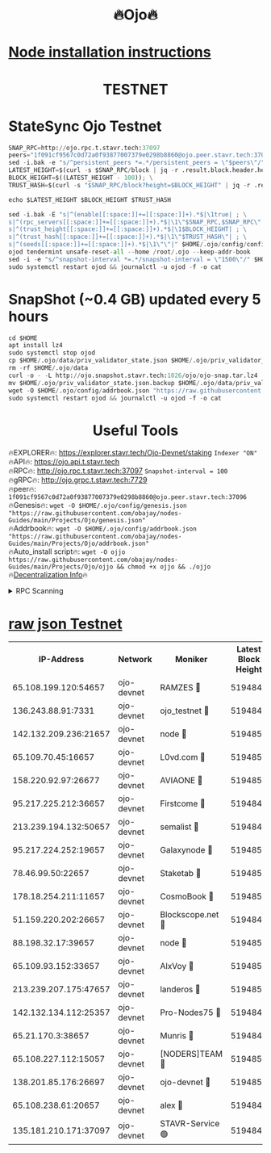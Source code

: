 <h1 align="center"> 🔥Ojo🔥</h1>

[Node installation instructions](https://github.com/obajay/nodes-Guides/tree/main/Projects/Ojo)
=

<h1 align="center"> TESTNET</h1>

# StateSync Ojo Testnet
```python
SNAP_RPC=http://ojo.rpc.t.stavr.tech:37097
peers="1f091cf9567c0d72a0f93877007379e0298b8860@ojo.peer.stavr.tech:37096"
sed -i.bak -e "s/^persistent_peers *=.*/persistent_peers = \"$peers\"/" $HOME/.ojo/config/config.toml
LATEST_HEIGHT=$(curl -s $SNAP_RPC/block | jq -r .result.block.header.height); \
BLOCK_HEIGHT=$((LATEST_HEIGHT - 100)); \
TRUST_HASH=$(curl -s "$SNAP_RPC/block?height=$BLOCK_HEIGHT" | jq -r .result.block_id.hash)

echo $LATEST_HEIGHT $BLOCK_HEIGHT $TRUST_HASH

sed -i.bak -E "s|^(enable[[:space:]]+=[[:space:]]+).*$|\1true| ; \
s|^(rpc_servers[[:space:]]+=[[:space:]]+).*$|\1\"$SNAP_RPC,$SNAP_RPC\"| ; \
s|^(trust_height[[:space:]]+=[[:space:]]+).*$|\1$BLOCK_HEIGHT| ; \
s|^(trust_hash[[:space:]]+=[[:space:]]+).*$|\1\"$TRUST_HASH\"| ; \
s|^(seeds[[:space:]]+=[[:space:]]+).*$|\1\"\"|" $HOME/.ojo/config/config.toml
ojod tendermint unsafe-reset-all --home /root/.ojo --keep-addr-book
sed -i -e "s/^snapshot-interval *=.*/snapshot-interval = \"1500\"/" $HOME/.ojo/config/app.toml
sudo systemctl restart ojod && journalctl -u ojod -f -o cat
```
# SnapShot (~0.4 GB) updated every 5 hours
```python
cd $HOME
apt install lz4
sudo systemctl stop ojod
cp $HOME/.ojo/data/priv_validator_state.json $HOME/.ojo/priv_validator_state.json.backup
rm -rf $HOME/.ojo/data
curl -o - -L http://ojo.snapshot.stavr.tech:1026/ojo/ojo-snap.tar.lz4 | lz4 -c -d - | tar -x -C $HOME/.ojo --strip-components 2
mv $HOME/.ojo/priv_validator_state.json.backup $HOME/.ojo/data/priv_validator_state.json
wget -O $HOME/.ojo/config/addrbook.json "https://raw.githubusercontent.com/obajay/nodes-Guides/main/Projects/Ojo/addrbook.json"
sudo systemctl restart ojod && journalctl -u ojod -f -o cat
```
 <h1 align="center"> Useful Tools</h1>

🔥EXPLORER🔥:        https://explorer.stavr.tech/Ojo-Devnet/staking        `Indexer "ON"` \
🔥API🔥:                     https://ojo.api.t.stavr.tech \
🔥RPC🔥:                    http://ojo.rpc.t.stavr.tech:37097              `Snapshot-interval = 100` \
🔥gRPC🔥:                  http://ojo.grpc.t.stavr.tech:7729 \
🔥peer🔥:                   `1f091cf9567c0d72a0f93877007379e0298b8860@ojo.peer.stavr.tech:37096` \
🔥Genesis🔥:    ```wget -O $HOME/.ojo/config/genesis.json "https://raw.githubusercontent.com/obajay/nodes-Guides/main/Projects/Ojo/genesis.json"``` \
🔥Addrbook🔥:    ```wget -O $HOME/.ojo/config/addrbook.json "https://raw.githubusercontent.com/obajay/nodes-Guides/main/Projects/Ojo/addrbook.json"``` \
🔥Auto_install script🔥: ```wget -O ojjo https://raw.githubusercontent.com/obajay/nodes-Guides/main/Projects/Ojo/ojjo && chmod +x ojjo && ./ojjo``` \
🔥[Decentralization Info](https://github.com/obajay/StateSync-snapshots/tree/main/Projects/Ojo/Decentralization)🔥



<details>
<summary>RPC Scanning</summary>

<h2 align="center"> We scan nodes in real time every 4 hours. And we provide the final result of RPC endpoints.
We cannot influence the operation of these nodes in any way. </h2>


```python
If Voting Power is higher than 0 --> then the Node is a validator of the network and may be subject to attack and be a potential threat to the chain.
```
```python
We marked such validators with a red symbol
```

</details>

[raw json Testnet](https://rpc-check.ojot.stavr.tech/ojot/rpc-ojot-result.json)
=


<table><tr><th>IP-Address</th><th>Network</th><th>Moniker</th><th>Latest Block Height</th><th>Earliest Block Height</th><th>Catching Up</th><th>Tx Index</th><th>Voting Power</th><th>Scan Time</th></tr><tr><td>65.108.199.120:54657</td><td>ojo-devnet</td><td>RAMZES 🔴</td><td>5194847</td><td>306156</td><td>False</td><td>on</td><td>15420</td><td>2024-01-29T22:54:16.408074535UTC</td></tr><tr><td>136.243.88.91:7331</td><td>ojo-devnet</td><td>ojo_testnet 🔴</td><td>5194848</td><td>308845</td><td>False</td><td>on</td><td>1000</td><td>2024-01-29T22:54:22.968798700UTC</td></tr><tr><td>142.132.209.236:21657</td><td>ojo-devnet</td><td>node 🔴</td><td>5194851</td><td>350001</td><td>False</td><td>on</td><td>1999</td><td>2024-01-29T22:54:40.641819498UTC</td></tr><tr><td>65.109.70.45:16657</td><td>ojo-devnet</td><td>L0vd.com 🔴</td><td>5194852</td><td>695918</td><td>False</td><td>off</td><td>998</td><td>2024-01-29T22:54:49.077628492UTC</td></tr><tr><td>158.220.92.97:26677</td><td>ojo-devnet</td><td>AVIAONE 🔴</td><td>5194850</td><td>2754001</td><td>False</td><td>on</td><td>19926</td><td>2024-01-29T22:54:35.584855791UTC</td></tr><tr><td>95.217.225.212:36657</td><td>ojo-devnet</td><td>Firstcome 🔴</td><td>5194848</td><td>2985946</td><td>False</td><td>on</td><td>13566</td><td>2024-01-29T22:54:22.669843178UTC</td></tr><tr><td>213.239.194.132:50657</td><td>ojo-devnet</td><td>semalist 🔴</td><td>5194847</td><td>3223522</td><td>False</td><td>on</td><td>21037</td><td>2024-01-29T22:54:16.692209512UTC</td></tr><tr><td>95.217.224.252:19657</td><td>ojo-devnet</td><td>Galaxynode 🔴</td><td>5194852</td><td>3685492</td><td>False</td><td>on</td><td>11888</td><td>2024-01-29T22:54:48.099291342UTC</td></tr><tr><td>78.46.99.50:22657</td><td>ojo-devnet</td><td>Staketab 🔴</td><td>5194852</td><td>4254801</td><td>False</td><td>on</td><td>1276</td><td>2024-01-29T22:54:49.349212070UTC</td></tr><tr><td>178.18.254.211:11657</td><td>ojo-devnet</td><td>CosmoBook 🔴</td><td>5194851</td><td>4392001</td><td>False</td><td>off</td><td>1047</td><td>2024-01-29T22:54:43.059418641UTC</td></tr><tr><td>51.159.220.202:26657</td><td>ojo-devnet</td><td>Blockscope.net 🔴</td><td>5194846</td><td>4425001</td><td>False</td><td>on</td><td>1790</td><td>2024-01-29T22:54:15.749006135UTC</td></tr><tr><td>88.198.32.17:39657</td><td>ojo-devnet</td><td>node 🔴</td><td>5194851</td><td>4710001</td><td>False</td><td>on</td><td>90573</td><td>2024-01-29T22:54:43.340658625UTC</td></tr><tr><td>65.109.93.152:33657</td><td>ojo-devnet</td><td>AlxVoy 🔴</td><td>5194851</td><td>4943001</td><td>False</td><td>on</td><td>4491415</td><td>2024-01-29T22:54:40.348498495UTC</td></tr><tr><td>213.239.207.175:47657</td><td>ojo-devnet</td><td>landeros 🔴</td><td>5194850</td><td>4967924</td><td>False</td><td>off</td><td>11083</td><td>2024-01-29T22:54:35.812032528UTC</td></tr><tr><td>142.132.134.112:25357</td><td>ojo-devnet</td><td>Pro-Nodes75 🔴</td><td>5194847</td><td>5094847</td><td>False</td><td>on</td><td>24651</td><td>2024-01-29T22:54:19.766491257UTC</td></tr><tr><td>65.21.170.3:38657</td><td>ojo-devnet</td><td>Munris 🔴</td><td>5194848</td><td>5094848</td><td>False</td><td>off</td><td>20123</td><td>2024-01-29T22:54:22.271123998UTC</td></tr><tr><td>65.108.227.112:15057</td><td>ojo-devnet</td><td>[NODERS]TEAM 🔴</td><td>5194852</td><td>5094852</td><td>False</td><td>off</td><td>9999</td><td>2024-01-29T22:54:48.449111249UTC</td></tr><tr><td>138.201.85.176:26697</td><td>ojo-devnet</td><td>ojo-devnet 🔴</td><td>5194852</td><td>5094852</td><td>False</td><td>on</td><td>1000024000</td><td>2024-01-29T22:54:48.742785304UTC</td></tr><tr><td>65.108.238.61:20657</td><td>ojo-devnet</td><td>alex 🔴</td><td>5194847</td><td>5131001</td><td>False</td><td>on</td><td>11359</td><td>2024-01-29T22:54:16.067929025UTC</td></tr><tr><td>135.181.210.171:37097</td><td>ojo-devnet</td><td>STAVR-Service 🟢</td><td>5194846</td><td>5191901</td><td>False</td><td>on</td><td>0</td><td>2024-01-29T22:54:17.362182099UTC</td></tr></table>
